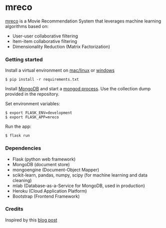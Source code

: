 # mreco

[mreco](https://mreco.herokuapp.com/) is a Movie Recommendation System that leverages machine learning algorithms based on:

- User-user collaborative filtering
- Item-item collaborative filtering
- Dimensionality Reduction (Matrix Factorization)

### Getting started

Install a virtual environment on [mac/linux](https://www.codingforentrepreneurs.com/blog/install-django-on-mac-or-linux/) or [windows](https://www.codingforentrepreneurs.com/blog/install-python-django-on-windows)

```
$ pip install -r requirements.txt
```

Install [MongoDB](https://docs.mongodb.com/manual/installation/) and start a [mongod process](https://docs.mongodb.com/manual/tutorial/manage-mongodb-processes/). Use the collection dump provided in the repository.

Set environment variables:

```
$ export FLASK_ENV=development
$ export FLASK_APP=mreco
```

Run the app:

```
$ flask run
```

### Dependencies

- Flask (python web framework)
- MongoDB (document store)
- mongoengine (Document-Object Mapper)
- scikit-learn, pandas, numpy, scipy (for machine learning and data cleaning)
- mlab (Database-as-a-Service for MongoDB, used in production)
- Heroku (Cloud Application Platform)
- Bootstrap (Frontend Framework)

### Credits

Inspired by this [blog post](https://towardsdatascience.com/the-4-recommendation-engines-that-can-predict-your-movie-tastes-109dc4e10c52)
